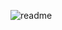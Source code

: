 ![readme](https://user-images.githubusercontent.com/83701344/218975849-23a46c30-8ff2-4f74-abed-37840a34c58f.svg)

